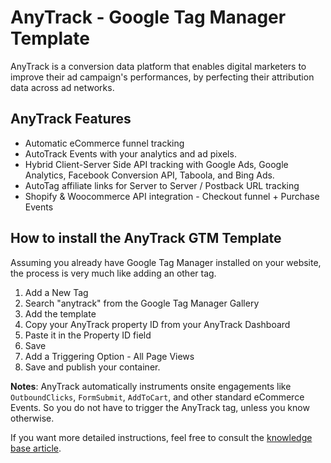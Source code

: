 # AnyTrack - Google Tag Manager Template
AnyTrack is a conversion data platform that enables digital marketers to improve their ad campaign's performances, by perfecting their attribution data across ad networks.

## AnyTrack Features
- Automatic eCommerce funnel tracking
- AutoTrack Events with your analytics and ad pixels.
- Hybrid Client-Server Side API tracking with Google Ads, Google Analytics, Facebook Conversion API, Taboola, and Bing Ads.
- AutoTag affiliate links for Server to Server / Postback URL tracking
- Shopify & Woocommerce API integration - Checkout funnel + Purchase Events

## How to install the AnyTrack GTM Template
Assuming you already have Google Tag Manager installed on your website, the process is very much like adding an other tag.
1. Add a New Tag
2. Search "anytrack" from the Google Tag Manager Gallery
3. Add the template
4. Copy your AnyTrack property ID from your AnyTrack Dashboard
5. Paste it in the Property ID field
6. Save
7. Add a Triggering Option - All Page Views
8. Save and publish your container.

**Notes**: AnyTrack automatically instruments onsite engagements like `OutboundClicks`, `FormSubmit`, `AddToCart`, and other standard eCommerce Events. So you do not have to trigger the AnyTrack tag, unless you know otherwise.

If you want more detailed instructions, feel free to consult the [knowledge base article](https://support.anytrack.io/hc/en-us/articles/4461968470033-How-to-install-AnyTrack-with-Google-Tag-Manager-nocode-).
